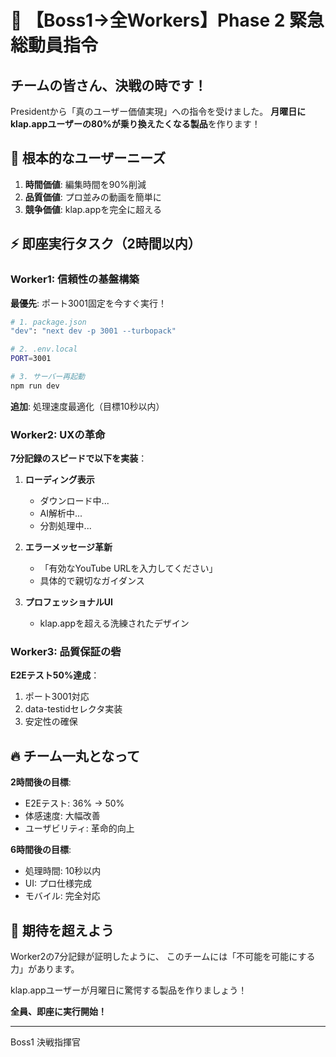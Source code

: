 # 🚨 【Boss1→全Workers】Phase 2 緊急総動員指令

## チームの皆さん、決戦の時です！

Presidentから「真のユーザー価値実現」への指令を受けました。
**月曜日にklap.appユーザーの80%が乗り換えたくなる製品**を作ります！

## 🎯 根本的なユーザーニーズ

1. **時間価値**: 編集時間を90%削減
2. **品質価値**: プロ並みの動画を簡単に
3. **競争価値**: klap.appを完全に超える

## ⚡ 即座実行タスク（2時間以内）

### Worker1: 信頼性の基盤構築
**最優先**: ポート3001固定を今すぐ実行！
```bash
# 1. package.json
"dev": "next dev -p 3001 --turbopack"

# 2. .env.local
PORT=3001

# 3. サーバー再起動
npm run dev
```
**追加**: 処理速度最適化（目標10秒以内）

### Worker2: UXの革命
**7分記録のスピードで以下を実装**：
1. **ローディング表示**
   - ダウンロード中...
   - AI解析中...
   - 分割処理中...

2. **エラーメッセージ革新**
   - 「有効なYouTube URLを入力してください」
   - 具体的で親切なガイダンス

3. **プロフェッショナルUI**
   - klap.appを超える洗練されたデザイン

### Worker3: 品質保証の砦
**E2Eテスト50%達成**：
1. ポート3001対応
2. data-testidセレクタ実装
3. 安定性の確保

## 🔥 チーム一丸となって

**2時間後の目標**:
- E2Eテスト: 36% → 50%
- 体感速度: 大幅改善
- ユーザビリティ: 革命的向上

**6時間後の目標**:
- 処理時間: 10秒以内
- UI: プロ仕様完成
- モバイル: 完全対応

## 💪 期待を超えよう

Worker2の7分記録が証明したように、
このチームには「不可能を可能にする力」があります。

klap.appユーザーが月曜日に驚愕する製品を作りましょう！

**全員、即座に実行開始！**

---
Boss1
決戦指揮官